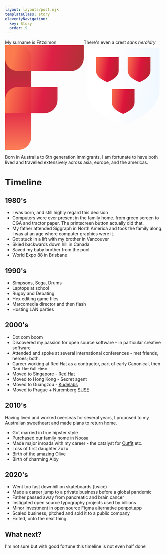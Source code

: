 ```yaml
---
layout: layouts/post.njk
templateClass: story
eleventyNavigation:
  key: Story
  order: 9
---
```



<section class="twoup">
<div>My surname is Fitzsimon <br>
<a href="/">
  <svg  viewBox=".5 .5 3 4" fill="none" stroke="url(#gred)" stroke-opacity=".95" stroke-linecap="round">
    <path stroke="url(#gred2)" d="M1 4H.999V1h.001"/>
    <path d="M1 1v-.001h2v.001 M1 2.6v.001h1v.001"/>
    <linearGradient id="gred" x1="-.1" x2="1.3" y2=".25">
    <stop offset="0" stop-color="Coral" />
    <stop offset=".5" stop-color="crimson" />
    <stop offset="1" stop-color="brown" />
    </linearGradient>
    <linearGradient id="gred2" x1="0" x2="0" y1="1.2" y2="0" href="#gred" />
  </svg>
</a>
</div>
<div>There's even a crest<i style="color:var(--neutral)"> sans heraldry</i><svg viewBox=".5 .5 12.5 13.5" ><path stroke="var(--neutral)" fill="url(#gsilver)" stroke-width=".5" d="M1 1h11.52v6.48q0 3.6-5.76 5.76Q1 11.08 1 7.48z"/><g fill="url(#gred)"><path d="M2.44 2.44V4.6q0 1.08 1.8 1.8 1.8-.72 1.8-1.8V2.44z"/><path d="M7.48 2.44V4.6q0 1.08 1.872 1.8 1.728-.72 1.728-1.8V2.44z"/><path d="M4.96 7.48v2.16q0 1.08 1.8 1.8 1.8-.72 1.8-1.8V7.48z"/></g><defs><linearGradient id="gsilver" x1="-.2"><stop offset=".4" stop-color="#fff"/><stop offset="1" stop-color="#f0f8ff"/></linearGradient><linearGradient id="gred" x1="-.1" x2="1.3" y2=".25"><stop offset="0" stop-color="coral"/><stop offset=".5" stop-color="#dc143c"/><stop offset="1" stop-color="brown"/></linearGradient></defs></svg></div>
</section>
<style>.twoup{display:grid; grid-template-columns: 1fr 1fr; }
header{display:none}
.twoup > * {margin-top:0;}</style>

Born in Australia to 6th generation immigrants, 
I am fortunate to have both lived and travelled extensively across asia, europe, and the americas.


# Timeline 

## 1980's 
* I was born, and still highly regard this decision
* Computers were ever present in the family home. from green screen to CGA and tractor paper. The printscreen button actually did that.
* My father attended Siggraph in North America and took the family along.  I was at an age where computer graphics were it. 
* Got stuck in a lift with my brother in Vancouver
* Skied backwards down hill in Canada
* Saved my baby brother from the pool
* World Expo 88 in Brisbane

## 1990's 

* Simpsons, Sega, Drums
* Laptops at school
* Rugby and Debating
* Hex editing game files
* Marcomedia director and then flash
* Hosting LAN parties


## 2000's

* Dot com boom
* Discovered my passion for open source software – in particular creative software
* Attended and spoke at several international conferences - met friends, heroes; both.
* Career working at Red Hat as a contractor, part of early Canonical, then Red Hat full-time.
* Moved to Singapore - [Red Hat](https://redhat.com)
* Moved to Hong Kong - Secret agent
* Moved to Guangzou - [Kudelabs](https://kudelabs.com/)
* Moved to Prague + Nuremberg [SUSE](https://SUSE.com)

## 2010's 

Having lived and worked overseas for several years, I proposed to my Australian sweetheart and made plans to return home.

* Got married in true hipster style
* Purchased our family home in Noosa
* Made major inroads with my career - the catalyst for [Outfit](https://outfit.io) etc. 
* Loss of first daughter Zuzu
* Birth of the amazing Olive
* Birth of charming Alby 

## 2020's 

* Went too fast downhill on skateboards (twice)
* Made a career jump to a private business before a global pandemic 
* Father passed away from pancreatic and brain cancer
* Instigated open source typography projects used by billions
* Minor investment in open source Figma alternative penpot.app
* Scaled business, pitched and sold it to a public company
* Exited, onto the next thing.



## What next? 

I'm not sure but with good fortune this timeline is not even half done